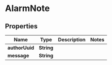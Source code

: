 

# AlarmNote


## Properties

| Name | Type | Description | Notes |
|------------ | ------------- | ------------- | -------------|
|**authorUuid** | **String** |  |  |
|**message** | **String** |  |  |



